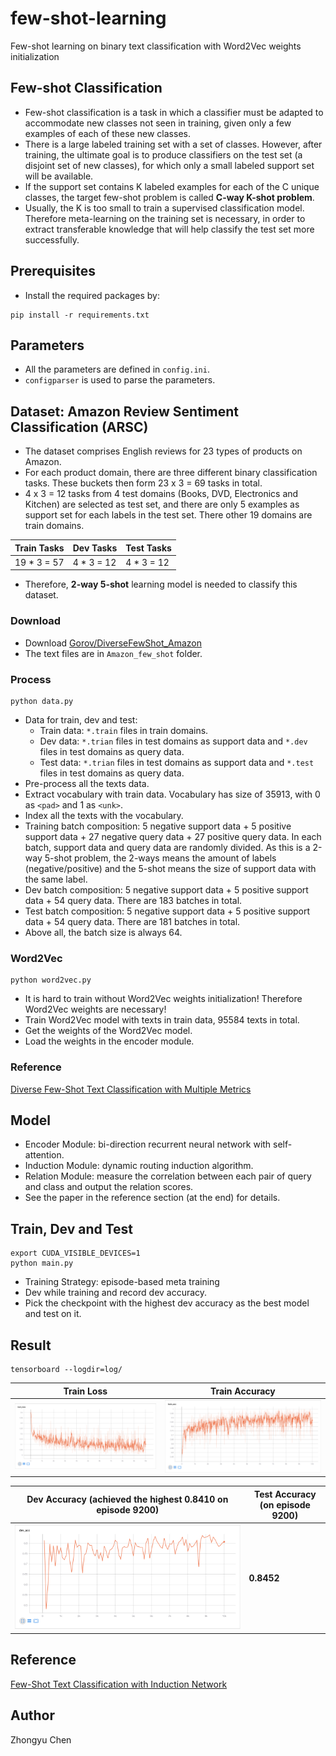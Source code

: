 # few-shot-learning

Few-shot learning on binary text classification with Word2Vec weights initialization

## Few-shot Classification

* Few-shot classification is a task in which a classifier must be adapted 
to accommodate new classes not seen in training, 
given only a few examples of each of these new classes. 
* There is a large labeled training set with a set of classes. 
However, after training, the ultimate goal is to produce classifiers 
on the test set (a disjoint set of new classes), 
for which only a small labeled support set will be available. 
* If the support set contains K labeled examples for each of the C unique classes, 
the target few-shot problem is called __C-way K-shot problem__. 
* Usually, the K is too small to train a supervised classification model. 
Therefore meta-learning on the training set is necessary, 
in order to extract transferable knowledge 
that will help classify the test set more successfully.

## Prerequisites

* Install the required packages by:
```angular2
pip install -r requirements.txt
```

## Parameters

* All the parameters are defined in `config.ini`.
* `configparser` is used to parse the parameters.

## Dataset: Amazon Review Sentiment Classification (ARSC)

* The dataset comprises English reviews for 23 types of products
on Amazon. 
* For each product domain, there are three
different binary classification tasks. These buckets then form
23 x 3 = 69 tasks in total. 
* 4 x 3 = 12 tasks from 4 test domains (Books, DVD, Electronics and Kitchen) are selected as test set, 
and there are only 5 examples as support set for each labels in the test set. There other 19 domains are train domains.
 
| Train Tasks | Dev Tasks|Test Tasks|
| ------| ------|------|
| 19 * 3 = 57 | 4 * 3 = 12 |4 * 3 = 12 |

* Therefore, __2-way 5-shot__ learning model is needed to classify this dataset.

### Download

* Download [Gorov/DiverseFewShot_Amazon](https://github.com/Gorov/DiverseFewShot_Amazon)
* The text files are in `Amazon_few_shot` folder.

### Process

```angular2
python data.py
```

* Data for train, dev and test:
    - Train data: `*.train` files in train domains.
    - Dev data: `*.trian` files in test domains as support data and `*.dev` files in test domains as query data.
    - Test data: `*.trian` files in test domains as support data and `*.test` files in test domains as query data.
* Pre-process all the texts data.
* Extract vocabulary with train data. Vocabulary has size of 35913, with 0 as `<pad>` and 1 as `<unk>`.
* Index all the texts with the vocabulary.
* Training batch composition: 5 negative support data + 5 positive support data + 27 negative query data + 27 positive query data.
In each batch, support data and query data are randomly divided.
As this is a 2-way 5-shot problem, the 2-ways means the amount of labels (negative/positive) and the 5-shot means the size of support data with the same label.
* Dev batch composition: 5 negative support data + 5 positive support data + 54 query data. There are 183 batches in total.
* Test batch composition: 5 negative support data + 5 positive support data + 54 query data. There are 181 batches in total.
* Above all, the batch size is always 64.

### Word2Vec

```angular2
python word2vec.py
```

* It is hard to train without Word2Vec weights initialization! Therefore Word2Vec weights are necessary!
* Train Word2Vec model with texts in train data, 95584 texts in total.
* Get the weights of the Word2Vec model.
* Load the weights in the encoder module.

### Reference

[Diverse Few-Shot Text Classification with Multiple Metrics](https://arxiv.org/abs/1805.07513v1)

## Model

* Encoder Module: bi-direction recurrent neural network with self-attention.
* Induction Module: dynamic routing induction algorithm.
* Relation Module: measure the correlation between each pair of query and class and output the relation scores.
* See the paper in the reference section (at the end) for details.

## Train, Dev and Test

```angularjs
export CUDA_VISIBLE_DEVICES=1
python main.py
```

* Training Strategy: episode-based meta training
* Dev while training and record dev accuracy.
* Pick the checkpoint with the highest dev accuracy as the best model and test on it.

## Result

```angularjs
tensorboard --logdir=log/
```

| Train Loss | Train Accuracy |
| ------| ------|
| ![train_loss](pic/train_loss.png) | ![train_acc](pic/train_acc.png) |

| Dev Accuracy (achieved the highest 0.8410 on episode 9200)|Test Accuracy (on episode 9200) |
| ------|------|
| ![dev_loss](pic/dev_acc.png) |__0.8452__ |

## Reference
[Few-Shot Text Classification with Induction Network](https://arxiv.org/abs/1902.10482)

## Author
Zhongyu Chen
